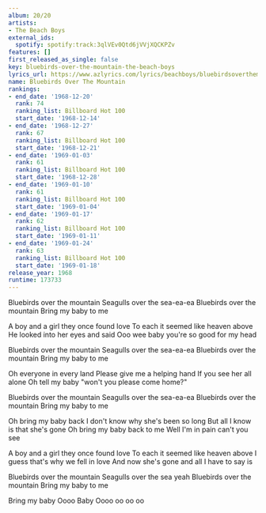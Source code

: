 ```yaml
---
album: 20/20
artists:
- The Beach Boys
external_ids:
  spotify: spotify:track:3qlVEv0Qtd6jVVjXQCKPZv
features: []
first_released_as_single: false
key: bluebirds-over-the-mountain-the-beach-boys
lyrics_url: https://www.azlyrics.com/lyrics/beachboys/bluebirdsoverthemountain.html
name: Bluebirds Over The Mountain
rankings:
- end_date: '1968-12-20'
  rank: 74
  ranking_list: Billboard Hot 100
  start_date: '1968-12-14'
- end_date: '1968-12-27'
  rank: 67
  ranking_list: Billboard Hot 100
  start_date: '1968-12-21'
- end_date: '1969-01-03'
  rank: 61
  ranking_list: Billboard Hot 100
  start_date: '1968-12-28'
- end_date: '1969-01-10'
  rank: 61
  ranking_list: Billboard Hot 100
  start_date: '1969-01-04'
- end_date: '1969-01-17'
  rank: 62
  ranking_list: Billboard Hot 100
  start_date: '1969-01-11'
- end_date: '1969-01-24'
  rank: 63
  ranking_list: Billboard Hot 100
  start_date: '1969-01-18'
release_year: 1968
runtime: 173733
---
```

Bluebirds over the mountain
Seagulls over the sea-ea-ea
Bluebirds over the mountain
Bring my baby to me

A boy and a girl they once found love
To each it seemed like heaven above
He looked into her eyes and said
Ooo wee baby you're so good for my head

Bluebirds over the mountain
Seagulls over the sea-ea-ea
Bluebirds over the mountain
Bring my baby to me

Oh everyone in every land
Please give me a helping hand
If you see her all alone
Oh tell my baby "won't you please come home?"

Bluebirds over the mountain
Seagulls over the sea-ea-ea
Bluebirds over the mountain
Bring my baby to me

Oh bring my baby back
I don't know why she's been so long
But all I know is that she's gone
Oh bring my baby back to me
Well I'm in pain can't you see

A boy and a girl they once found love
To each it seemed like heaven above
I guess that's why we fell in love
And now she's gone and all I have to say is

Bluebirds over the mountain
Seagulls over the sea yeah
Bluebirds over the mountain
Bring my baby to me

Bring my baby
Oooo Baby
Oooo oo oo oo
